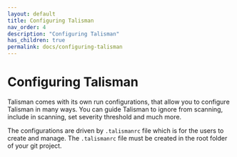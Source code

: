 ```yaml
---
layout: default
title: Configuring Talisman
nav_order: 4
description: "Configuring Talisman" 
has_children: true
permalink: docs/configuring-talisman
---
```


# Configuring Talisman

Talisman comes with its own run configurations, that allow you to configure Talisman in many ways.
You can guide Talisman to ignore from scanning, include in scanning, set severity threshold and much more.

The configurations are driven by `.talismanrc` file which is for the users to create and manage.
The `.talismanrc` file must be created in the root folder of your git project.
